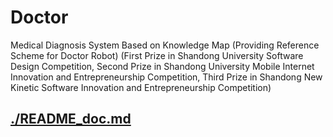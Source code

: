# Doctor

Medical Diagnosis System Based on Knowledge Map (Providing Reference Scheme for Doctor Robot) (First Prize in Shandong University Software Design Competition, Second Prize in Shandong University Mobile Internet Innovation and Entrepreneurship Competition, Third Prize in Shandong New Kinetic Software Innovation and Entrepreneurship Competition)

## [./README_doc.md](中文文档)
